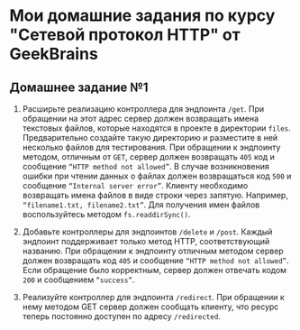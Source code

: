 # Мои домашние задания по курсу "Сетевой протокол HTTP" от GeekBrains

## Домашнее задание №1

1.  Расширьте реализацию контроллера для эндпоинта `/get`. При обращении на этот адрес сервер должен возвращать имена текстовых файлов, которые находятся в проекте в директории `files`. Предварительно создайте такую директорию и разместите в ней несколько файлов для тестирования. При обращении к эндпоинту методом, отличным от `GET`, сервер должен возвращать `405` код и сообщение `“HTTP method not allowed”`. В случае возникновения ошибки при чтении данных о файлах должен возвращаться код `500` и сообщение `“Internal server error”`. Клиенту необходимо возвращать имена файлов в виде строки через запятую. Например, `“filename1.txt, filename2.txt”`. Для получения имен файлов воспользуйтесь методом `fs.readdirSync()`.

2.  Добавьте контроллеры для эндпоинтов `/delete` и `/post`. Каждый эндпоинт поддерживает только метод HTTP, соответствующий названию. При обращении к эндпоинту отличным методом cервер должен возвращать код `405` и сообщение `“HTTP method not allowed”`. Если обращение было корректным, сервер должен отвечать кодом `200` и сообщением `“success”`.

3.  Реализуйте контроллер для эндпоинта `/redirect`. При обращении к нему методом GET сервер должен сообщать клиенту, что ресурс теперь постоянно доступен по адресу `/redirected`.
